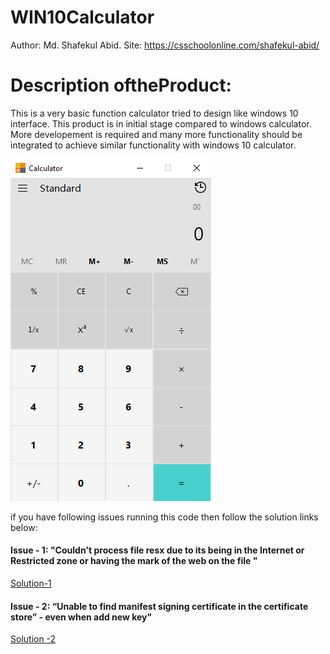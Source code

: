 # WIN10Calculator
Author: Md. Shafekul Abid.
Site: https://csschoolonline.com/shafekul-abid/

# Description oftheProduct: 
This is a very basic function calculator tried to design like windows 10 interface. 
This product is in initial stage compared to windows calculator. More developement is required and many more functionality should be integrated to achieve similar functionality with windows 10 calculator.

![screan](/WIN10Calculator/Resources/Win10Calculator.png)

if you have following issues running this code then follow the solution links below:

#### Issue - 1: "Couldn't process file resx due to its being in the Internet or Restricted zone or having the mark of the web on the file "
[Solution-1](https://stackoverflow.com/questions/51348919/couldnt-process-file-resx-due-to-its-being-in-the-internet-or-restricted-zone-o?fbclid=IwAR3cKjmDHnjRZGvWyXF0fT6nYuUmx9oGPkTcyH3519Xz-k2aJVYeJdB9OvY)

#### Issue - 2: “Unable to find manifest signing certificate in the certificate store” - even when add new key"
[Solution -2](https://stackoverflow.com/questions/11957295/unable-to-find-manifest-signing-certificate-in-the-certificate-store-even-wh?fbclid=IwAR1_ygVk8rbOoaL4BXJ4UB3dVIdrzNi6QFPVPQR3yGtKOKaCEO7LyvYTIPo)
